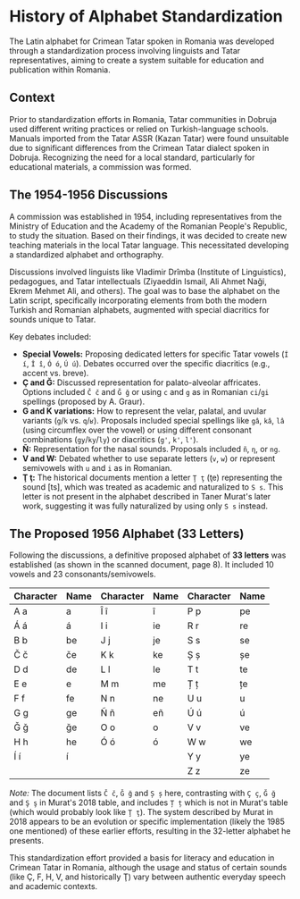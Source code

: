 # History of Alphabet Standardization

The Latin alphabet for Crimean Tatar spoken in Romania was developed through a standardization process involving linguists and Tatar representatives, aiming to create a system suitable for education and publication within Romania.

## Context

Prior to standardization efforts in Romania, Tatar communities in Dobruja used different writing practices or relied on Turkish-language schools. Manuals imported from the Tatar ASSR (Kazan Tatar) were found unsuitable due to significant differences from the Crimean Tatar dialect spoken in Dobruja. Recognizing the need for a local standard, particularly for educational materials, a commission was formed.

## The 1954-1956 Discussions

A commission was established in 1954, including representatives from the Ministry of Education and the Academy of the Romanian People's Republic, to study the situation. Based on their findings, it was decided to create new teaching materials in the local Tatar language. This necessitated developing a standardized alphabet and orthography.

Discussions involved linguists like Vladimir Drîmba (Institute of Linguistics), pedagogues, and Tatar intellectuals (Ziyaeddin Ismail, Ali Ahmet Naği, Ekrem Mehmet Ali, and others). The goal was to base the alphabet on the Latin script, specifically incorporating elements from both the modern Turkish and Romanian alphabets, augmented with special diacritics for sounds unique to Tatar.

Key debates included:

*   **Special Vowels:** Proposing dedicated letters for specific Tatar vowels (`Í í`, `Î î`, `Ó ó`, `Ú ú`). Debates occurred over the specific diacritics (e.g., accent vs. breve).
*   **Ç and Ğ:** Discussed representation for palato-alveolar affricates. Options included `Č č` and `Ğ ğ` or using `c` and `g` as in Romanian `ci`/`gi` spellings (proposed by A. Graur).
*   **G and K variations:** How to represent the velar, palatal, and uvular variants (`g`/`k` vs. `q`/`ʁ`). Proposals included special spellings like `gâ`, `kâ`, `lâ` (using circumflex over the vowel) or using different consonant combinations (`gy`/`ky`/`ly`) or diacritics (`g'`, `k'`, `l'`).
*   **Ñ:** Representation for the nasal sounds. Proposals included `ñ`, `η`, or `ng`.
*   **V and W:** Debated whether to use separate letters (`v`, `w`) or represent semivowels with `u` and `i` as in Romanian.
*   **Ţ ţ:** The historical documents mention a letter `Ţ ţ` (ţe) representing the sound [ts], which was treated as academic and naturalized to `S s`. This letter is not present in the alphabet described in Taner Murat's later work, suggesting it was fully naturalized by using only `S s` instead.

## The Proposed 1956 Alphabet (33 Letters)

Following the discussions, a definitive proposed alphabet of **33 letters** was established (as shown in the scanned document, page 8). It included 10 vowels and 23 consonants/semivowels.

| Character | Name  | Character | Name  | Character | Name  |
|-----------|-------|-----------|-------|-----------|-------|
| A a       | a     | Î î       | î     | P p       | pe    |
| Á á       | á     | I i       | ie    | R r       | re    |
| B b       | be    | J j       | je    | S s       | se    |
| Č č       | če    | K k       | ke    | Ș ș       | șe    |
| D d       | de    | L l       | le    | T t       | te    |
| E e       | e     | M m       | me    | Ț ț       | țe    |
| F f       | fe    | N n       | ne    | U u       | u     |
| G g       | ge    | Ñ ñ       | eñ    | Ú ú       | ú     |
| Ǧ ǧ       | ǧe    | O o       | o     | V v       | ve    |
| H h       | he    | Ó ó       | ó     | W w       | we    |
| Í í       | í     |           |       | Y y       | ye    |
|           |       |           |       | Z z       | ze    |

*Note:* The document lists `Č č`, `Ǧ ǧ` and `Ș ș` here, contrasting with `Ç ç`, `Ğ ğ` and `Ş ş` in Murat's 2018 table, and includes `Ț ț` which is not in Murat's table (which would probably look like `Ţ ţ`). The system described by Murat in 2018 appears to be an evolution or specific implementation (likely the 1985 one mentioned) of these earlier efforts, resulting in the 32-letter alphabet he presents.

This standardization effort provided a basis for literacy and education in Crimean Tatar in Romania, although the usage and status of certain sounds (like Ç, F, H, V, and historically Ţ) vary between authentic everyday speech and academic contexts.
